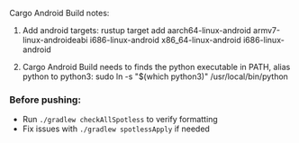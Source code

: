 Cargo Android Build notes:
1. Add android targets:
rustup target add aarch64-linux-android armv7-linux-androideabi i686-linux-android x86_64-linux-android i686-linux-android

2. Cargo Android Build needs to finds the python executable in PATH, alias python to python3:
sudo ln -s "$(which python3)" /usr/local/bin/python

### Before pushing:
- Run `./gradlew checkAllSpotless` to verify formatting
- Fix issues with `./gradlew spotlessApply` if needed
